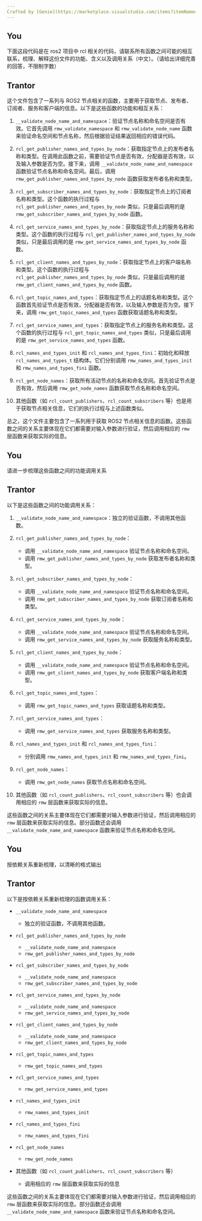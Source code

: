 ```yaml
---
Crafted by [Genie](https://marketplace.visualstudio.com/items?itemName=genieai.chatgpt-vscode)
---
```


## You

下面这段代码是在 ros2 项目中 rcl 相关的代码，请联系所有函数之间可能的相互联系，梳理、解释这份文件的功能、含义以及调用关系（中文）。（请给出详细完善的回答，不限制字数）

## Trantor

这个文件包含了一系列与 ROS2 节点相关的函数，主要用于获取节点、发布者、订阅者、服务和客户端的信息。以下是这些函数的功能和相互关系：

1. `__validate_node_name_and_namespace`：验证节点名称和命名空间是否有效。它首先调用 `rmw_validate_namespace` 和 `rmw_validate_node_name` 函数来验证命名空间和节点名称，然后根据验证结果返回相应的错误代码。

2. `rcl_get_publisher_names_and_types_by_node`：获取指定节点上的发布者名称和类型。在调用此函数之前，需要验证节点是否有效，分配器是否有效，以及输入参数是否为空。接下来，调用 `__validate_node_name_and_namespace` 函数验证节点名称和命名空间。最后，调用 `rmw_get_publisher_names_and_types_by_node` 函数获取发布者名称和类型。

3. `rcl_get_subscriber_names_and_types_by_node`：获取指定节点上的订阅者名称和类型。这个函数的执行过程与 `rcl_get_publisher_names_and_types_by_node` 类似，只是最后调用的是 `rmw_get_subscriber_names_and_types_by_node` 函数。

4. `rcl_get_service_names_and_types_by_node`：获取指定节点上的服务名称和类型。这个函数的执行过程与 `rcl_get_publisher_names_and_types_by_node` 类似，只是最后调用的是 `rmw_get_service_names_and_types_by_node` 函数。

5. `rcl_get_client_names_and_types_by_node`：获取指定节点上的客户端名称和类型。这个函数的执行过程与 `rcl_get_publisher_names_and_types_by_node` 类似，只是最后调用的是 `rmw_get_client_names_and_types_by_node` 函数。

6. `rcl_get_topic_names_and_types`：获取指定节点上的话题名称和类型。这个函数首先验证节点是否有效，分配器是否有效，以及输入参数是否为空。接下来，调用 `rmw_get_topic_names_and_types` 函数获取话题名称和类型。

7. `rcl_get_service_names_and_types`：获取指定节点上的服务名称和类型。这个函数的执行过程与 `rcl_get_topic_names_and_types` 类似，只是最后调用的是 `rmw_get_service_names_and_types` 函数。

8. `rcl_names_and_types_init` 和 `rcl_names_and_types_fini`：初始化和释放 `rcl_names_and_types_t` 结构体。它们分别调用 `rmw_names_and_types_init` 和 `rmw_names_and_types_fini` 函数。

9. `rcl_get_node_names`：获取所有活动节点的名称和命名空间。首先验证节点是否有效，然后调用 `rmw_get_node_names` 函数获取节点名称和命名空间。

10. 其他函数（如 `rcl_count_publishers`、`rcl_count_subscribers` 等）也是用于获取节点相关信息，它们的执行过程与上述函数类似。

总之，这个文件主要包含了一系列用于获取 ROS2 节点相关信息的函数。这些函数之间的关系主要体现在它们都需要对输入参数进行验证，然后调用相应的 `rmw` 层函数来获取实际的信息。

## You

请进一步梳理这些函数之间的功能调用关系

## Trantor

以下是这些函数之间的功能调用关系：

1. `__validate_node_name_and_namespace`：独立的验证函数，不调用其他函数。

2. `rcl_get_publisher_names_and_types_by_node`：

   - 调用 `__validate_node_name_and_namespace` 验证节点名称和命名空间。
   - 调用 `rmw_get_publisher_names_and_types_by_node` 获取发布者名称和类型。

3. `rcl_get_subscriber_names_and_types_by_node`：

   - 调用 `__validate_node_name_and_namespace` 验证节点名称和命名空间。
   - 调用 `rmw_get_subscriber_names_and_types_by_node` 获取订阅者名称和类型。

4. `rcl_get_service_names_and_types_by_node`：

   - 调用 `__validate_node_name_and_namespace` 验证节点名称和命名空间。
   - 调用 `rmw_get_service_names_and_types_by_node` 获取服务名称和类型。

5. `rcl_get_client_names_and_types_by_node`：

   - 调用 `__validate_node_name_and_namespace` 验证节点名称和命名空间。
   - 调用 `rmw_get_client_names_and_types_by_node` 获取客户端名称和类型。

6. `rcl_get_topic_names_and_types`：

   - 调用 `rmw_get_topic_names_and_types` 获取话题名称和类型。

7. `rcl_get_service_names_and_types`：

   - 调用 `rmw_get_service_names_and_types` 获取服务名称和类型。

8. `rcl_names_and_types_init` 和 `rcl_names_and_types_fini`：

   - 分别调用 `rmw_names_and_types_init` 和 `rmw_names_and_types_fini`。

9. `rcl_get_node_names`：

   - 调用 `rmw_get_node_names` 获取节点名称和命名空间。

10. 其他函数（如 `rcl_count_publishers`、`rcl_count_subscribers` 等）也会调用相应的 `rmw` 层函数来获取实际的信息。

这些函数之间的关系主要体现在它们都需要对输入参数进行验证，然后调用相应的 `rmw` 层函数来获取实际的信息。部分函数还会调用 `__validate_node_name_and_namespace` 函数来验证节点名称和命名空间。

## You

按依赖关系重新梳理，以清晰的格式输出

## Trantor

以下是按依赖关系重新梳理的函数调用关系：

- `__validate_node_name_and_namespace`

  - 独立的验证函数，不调用其他函数。

- `rcl_get_publisher_names_and_types_by_node`

  - `__validate_node_name_and_namespace`
  - `rmw_get_publisher_names_and_types_by_node`

- `rcl_get_subscriber_names_and_types_by_node`

  - `__validate_node_name_and_namespace`
  - `rmw_get_subscriber_names_and_types_by_node`

- `rcl_get_service_names_and_types_by_node`

  - `__validate_node_name_and_namespace`
  - `rmw_get_service_names_and_types_by_node`

- `rcl_get_client_names_and_types_by_node`

  - `__validate_node_name_and_namespace`
  - `rmw_get_client_names_and_types_by_node`

- `rcl_get_topic_names_and_types`

  - `rmw_get_topic_names_and_types`

- `rcl_get_service_names_and_types`

  - `rmw_get_service_names_and_types`

- `rcl_names_and_types_init`

  - `rmw_names_and_types_init`

- `rcl_names_and_types_fini`

  - `rmw_names_and_types_fini`

- `rcl_get_node_names`

  - `rmw_get_node_names`

- 其他函数（如 `rcl_count_publishers`、`rcl_count_subscribers` 等）
  - 调用相应的 `rmw` 层函数来获取实际的信息

这些函数之间的关系主要体现在它们都需要对输入参数进行验证，然后调用相应的 `rmw` 层函数来获取实际的信息。部分函数还会调用 `__validate_node_name_and_namespace` 函数来验证节点名称和命名空间。
